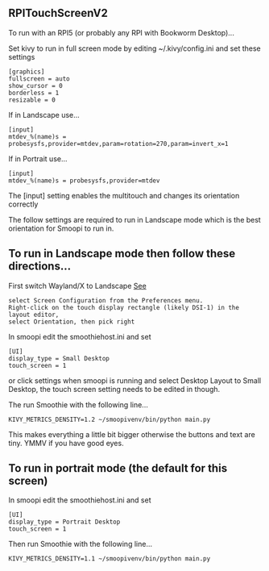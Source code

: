 RPITouchScreenV2
----------------

To run with an RPI5 (or probably any RPI with Bookworm Desktop)...

Set kivy to run in full screen mode by editing ~/.kivy/config.ini and set these settings

    [graphics]
    fullscreen = auto
    show_cursor = 0
    borderless = 1
    resizable = 0

If in Landscape use...

    [input]
    mtdev_%(name)s = probesysfs,provider=mtdev,param=rotation=270,param=invert_x=1

If in Portrait use...

    [input]
    mtdev_%(name)s = probesysfs,provider=mtdev

The [input] setting enables the multitouch and changes its orientation correctly

The follow settings are required to run in Landscape mode which is the best orientation for Smoopi to run in.

## To run in Landscape mode then follow these directions...

First switch Wayland/X to Landscape [See](https://www.raspberrypi.com/documentation/accessories/touch-display-2.html#change-screen-orientation)

    select Screen Configuration from the Preferences menu.
    Right-click on the touch display rectangle (likely DSI-1) in the layout editor,
    select Orientation, then pick right

In smoopi edit the smoothiehost.ini and set

    [UI]
    display_type = Small Desktop
    touch_screen = 1

or click settings when smoopi is running and select Desktop Layout to Small Desktop, the touch screen setting needs to be edited in though.

The run Smoothie with the following line...

    KIVY_METRICS_DENSITY=1.2 ~/smoopivenv/bin/python main.py

This makes everything a little bit bigger otherwise the buttons and text are tiny. YMMV if you have good eyes.

## To run in portrait mode (the default for this screen)

In smoopi edit the smoothiehost.ini and set

    [UI]
    display_type = Portrait Desktop
    touch_screen = 1

Then run Smoothie with the following line...

    KIVY_METRICS_DENSITY=1.1 ~/smoopivenv/bin/python main.py


